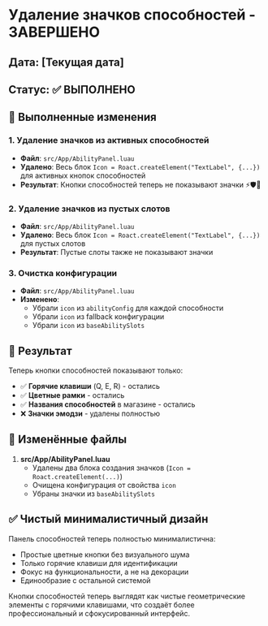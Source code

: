 # Удаление значков способностей - ЗАВЕРШЕНО

## Дата: [Текущая дата]
## Статус: ✅ ВЫПОЛНЕНО

## 🎯 Выполненные изменения

### 1. Удаление значков из активных способностей
- **Файл**: `src/App/AbilityPanel.luau`
- **Удалено**: Весь блок `Icon = Roact.createElement("TextLabel", {...})` для активных кнопок способностей
- **Результат**: Кнопки способностей теперь не показывают значки ⚡🛡🚀

### 2. Удаление значков из пустых слотов
- **Файл**: `src/App/AbilityPanel.luau`
- **Удалено**: Весь блок `Icon = Roact.createElement("TextLabel", {...})` для пустых слотов
- **Результат**: Пустые слоты также не показывают значки

### 3. Очистка конфигурации
- **Файл**: `src/App/AbilityPanel.luau`
- **Изменено**: 
  - Убрали `icon` из `abilityConfig` для каждой способности
  - Убрали `icon` из fallback конфигурации
  - Убрали `icon` из `baseAbilitySlots`

## 🎨 Результат

Теперь кнопки способностей показывают только:
- ✅ **Горячие клавиши** (Q, E, R) - остались
- ✅ **Цветные рамки** - остались 
- ✅ **Названия способностей** в магазине - остались
- ❌ **Значки эмодзи** - удалены полностью

## 📁 Изменённые файлы

1. **src/App/AbilityPanel.luau**
   - Удалены два блока создания значков (`Icon = Roact.createElement(...)`)
   - Очищена конфигурация от свойства `icon`
   - Убраны значки из `baseAbilitySlots`

## ✅ Чистый минималистичный дизайн

Панель способностей теперь полностью минималистична:
- Простые цветные кнопки без визуального шума
- Только горячие клавиши для идентификации
- Фокус на функциональности, а не на декорации
- Единообразие с остальной системой

Кнопки способностей теперь выглядят как чистые геометрические элементы с горячими клавишами, что создаёт более профессиональный и сфокусированный интерфейс.
